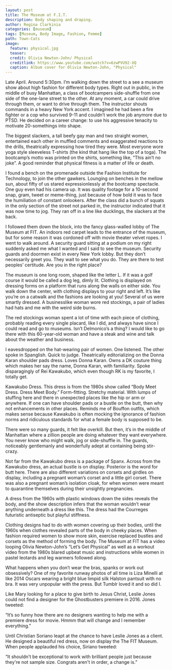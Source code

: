 ```yaml
---
layout: post
title: The Museum at F.I.T.
description: Body shaping and draping.
author: Regina Clarkinia
categories: [museum]
tags: [Museum, Body Image, Fashion, Femme]
path: Town-Cats
image:
  feature: physical.jpg
  teaser:
  credit: Olivia Newton-John/ Physical
  creditlink: https://www.youtube.com/watch?v=6zwPVU92-XQ
  caption: Album cover for Olivia Newton-John, "Physical"
---
```


Late April. Around 5:30pm. I’m walking down the street to a see a museum show about high fashion for different body types. Right out in public, in the middle of busy Manhattan, a class of bootcampers side-shuffle from one side of the one-lane street to the other. At any moment, a car could drive through them, or want to drive through them. The instructor shouts commands in a heavy New York accent. I imagined he had been a fire fighter or a cop who survived 9-11 and couldn’t work the job anymore due to PTSD. He decided on a career change: to use his aggressive tenacity to motivate 20-somethings into shape.

The biggest slackers, a tall beefy gay man and two straight women, entertained each other in muffled comments and exaggerated reactions to the drills, theatrically expressing how tired they were. Most everyone wore yoga style sleeveless T-shirts (the kind that hang like the top of a toga). The bootcamp’s motto was printed on the shirts, something like, “This ain’t no joke”. A good reminder that physical fitness is a matter of life or death.

I found a bench on the promenade outside the Fashion Institute for Technology, to join the other gawkers. Lounging on benches in the mellow sun, about fifty of us stared expressionlessly at the bootcamp spectacle. One guy even had his camera up. It was quality footage for a 10-second snap, gram, tweet or meme-thing, just because of how bold it was to face the humiliation of constant onlookers. After the class did a bunch of squats in the only section of the street not parked in, the instructor indicated that it was now time to jog. They ran off in a line like ducklings, the slackers at the back.

I followed them down the block, into the fancy glass-walled lobby of The Museum at FIT. An indoors red carpet leads to the entrance of the museum, but for some reason it was cordoned off with movie theater velvet ropes. I went to walk around. A security guard sitting at a podium on my right suddenly asked me what I wanted and I said to see the museum. Security guards and doormen exist in every New York lobby. But they don’t necessarily greet you. They wait to see what you do. They are there to test peoples’ certitude. Are you in the right place?

The museum is one long room, shaped like the letter L. If it was a golf course it would be called a dog leg, dimly lit. Clothing is displayed on dressing forms on a platform that runs along the walls on either side. You walk down the center, with clothing displays to your right and left. It’s like you’re on a catwalk and the fashions are looking at you! Several of us were smartly dressed. A businesslike woman wore red stockings, a pair of ladies had hats and me with the weird side burns.

The red stockings woman spent a lot of time with each piece of clothing, probably reading every single placard, like I did, and always have since I could read and go to museums. Isn’t Delmonico’s a thing? I would like to go there with this 60-year-old woman and have a steak and wine and talk about the weather and business.

I eavesdropped on the hat-wearing pair of women. One listened. The other spoke in Spanglish. Quick to judge. Theatrically editorializing on the Donna Karan shoulder pads dress. Loves Donna Karan. Owns a DK couture thing which makes her say the name, Donna Karan, with familiarity. Spoke disparagingly of Rei Kawakubo, which even though RK is my favorite, I totally get.

Kawakubo Dress. This dress is from the 1980s show called “Body Meet Dress. Dress Meet Body.” Form-fitting. Stretchy material. With lumps of stuffing here and there in unexpected places like the hip or arm or anywhere. If one can have shoulder pads or a bustle on the butt, then why not enhancements in other places. Reminds me of Bouffon outfits, which makes sense because Kawakubo is often mocking the ignorance of fashion norms and ridiculous standards for what a female body is supposed to be.

There were so many guards, it felt like overkill. But then, it’s in the middle of Manhattan where a zillion people are doing whatever they want everywhere. You never know who might walk, jog or side-shuffle in. The guards, noticeably gentlemanly and wonderfully adept at containing being stir-crazy.

Not far from the Kawakubo dress is a package of Spanx. Across from the Kawakubo dress, an actual bustle is on display. Posterior is the word for butt here. There are also different variations on corsets and girdles on display, including a pregnant woman’s corset and a little girl corset. There was also a pregnant woman’s isolation cloak, for when women were meant to quarantine themselves during their unsightly pregnancies.

A dress from the 1960s with plastic windows down the sides reveals the body, and the show description infers that the woman wouldn’t wear anything underneath a dress like this. The dress had the Courreges futuristic antiseptic but playful stiffness.

Clothing designs had to do with women covering up their bodies, until the 1960s when clothes revealed parts of the body in cheeky places. When fashion required women to show more skin, exercise replaced bustles and corsets as the method of forming the body. The Museum at FIT has a video looping Olivia Newton-John’s “Let’s Get Physical” as well as a workout video from the 1980s blared upbeat music and instructions while women in pastel leotards and leg warmers followed along.

What happens when you don’t wear the bras, spanks or work out obsessively? One of my favorite runway photos of all time is Liza Minelli at like 2014 Oscars wearing a bright blue limpid silk Halston pantsuit with no bra. It was very unpopular with the press. But Tumblr loved it and so did I.

Like Mary looking for a place to give birth to Jesus Christ, Leslie Jones could not find a designer for the Ghostbusters premiere in 2016. Jones tweeted:

“It’s so funny how there are no designers wanting to help me with a premiere dress for movie. Hmmm that will change and I remember everything.”

Until Christian Soriano leapt at the chance to have Leslie Jones as a client. He designed a beautiful red dress, now on display the The FIT Museum. When people applauded his choice, Siriano tweeted:

“It shouldn't be exceptional to work with brilliant people just because they're not sample size. Congrats aren't in order, a change is.”
